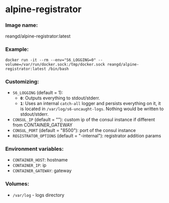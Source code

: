 alpine-registrator
===


### Image name:
reangd/alpine-registrator:latest


### Example:
```
docker run -it --rm --env="S6_LOGGING=0" --volume=/var/run/docker.sock:/tmp/docker.sock reangd/alpine-registrator:latest /bin/bash
```


### Customizing:
* `S6_LOGGING` (default = 1): 
  * **`0`**: Outputs everything to stdout/stderr.
  * **`1`**: Uses an internal `catch-all` logger and persists everything on it, it is located in `/var/log/s6-uncaught-logs`. Nothing would be written to stdout/stderr.
* `CONSUL_IP` (default = ""): custom ip of the consul instance if different from CONTAINER_GATEWAY
* `CONSUL_PORT` (default = "8500"): port of the consul instance
* `REGISTRATOR_OPTIONS` (default = "-internal"): registrator addition params


### Environment variables:
* `CONTAINER_HOST`: hostname
* `CONTAINER_IP`: ip
* `CONTAINER_GATEWAY`: gateway


### Volumes:
* `/var/log` - logs directory